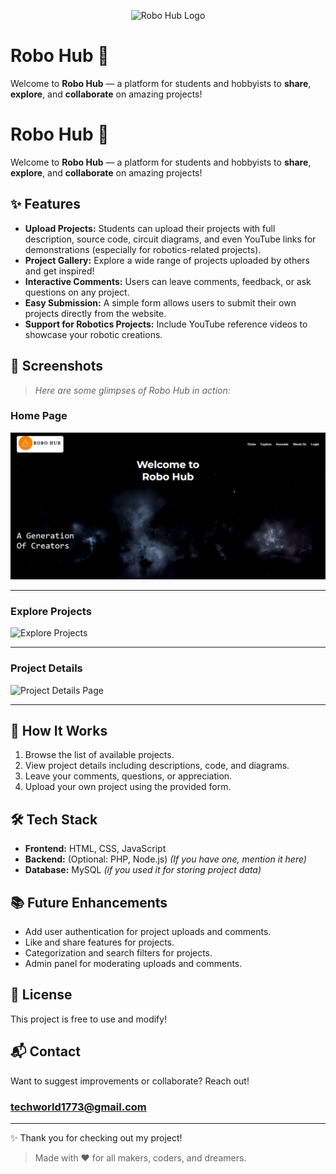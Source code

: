 <p align="center">
  <img src="Robo-Hub/images/Logo.png" alt="Robo Hub Logo" width="200"/>
</p>

# Robo Hub 🚀

Welcome to **Robo Hub** — a platform for students and hobbyists to **share**, **explore**, and **collaborate** on amazing projects!

# Robo Hub 🚀

Welcome to **Robo Hub** — a platform for students and hobbyists to **share**, **explore**, and **collaborate** on amazing projects!

## ✨ Features

- **Upload Projects:** Students can upload their projects with full description, source code, circuit diagrams, and even YouTube links for demonstrations (especially for robotics-related projects).
- **Project Gallery:** Explore a wide range of projects uploaded by others and get inspired!
- **Interactive Comments:** Users can leave comments, feedback, or ask questions on any project.
- **Easy Submission:** A simple form allows users to submit their own projects directly from the website.
- **Support for Robotics Projects:** Include YouTube reference videos to showcase your robotic creations.

## 📸 Screenshots

> _Here are some glimpses of Robo Hub in action:_

### Home Page
![Home Page](images/home.PNG)

---

### Explore Projects
![Explore Projects](Robo-Hub/images/explore.png)

---

### Project Details
![Project Details Page](Robo-Hub/images/explore1.png)

---

## 🚀 How It Works

1. Browse the list of available projects.
2. View project details including descriptions, code, and diagrams.
3. Leave your comments, questions, or appreciation.
4. Upload your own project using the provided form.

## 🛠️ Tech Stack

- **Frontend:** HTML, CSS, JavaScript
- **Backend:** (Optional: PHP, Node.js) *(If you have one, mention it here)*
- **Database:** MySQL *(if you used it for storing project data)*

## 📚 Future Enhancements

- Add user authentication for project uploads and comments.
- Like and share features for projects.
- Categorization and search filters for projects.
- Admin panel for moderating uploads and comments.

## 📄 License

This project is free to use and modify!

## 📬 Contact

Want to suggest improvements or collaborate? Reach out!
### techworld1773@gmail.com

---

✨ Thank you for checking out my project!
> Made with ❤️ for all makers, coders, and dreamers.
